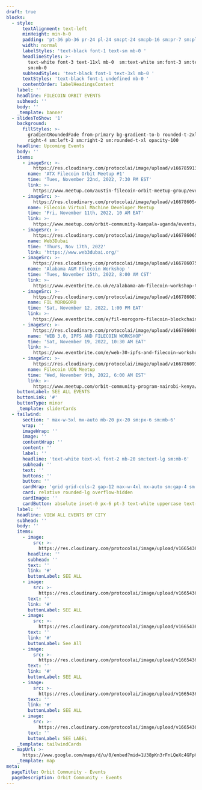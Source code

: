 ```yaml
---
draft: true
blocks:
  - style:
      textAlignment: text-left
      minHeight: min-h-0
      padding: 'pt-36 pb-36 pr-24 pl-24 sm:pt-24 sm:pb-16 sm:pr-7 sm:pl-7'
      width: normal
      labelStyles: 'text-black font-1 text-sm mb-0 '
      headlineStyles: >-
        text-white font-3 text-11xl mb-0  sm:text-white sm:font-3 sm:text-8xl
        sm:mb-0 
      subheadStyles: 'text-black font-1 text-3xl mb-0 '
      textStyles: 'text-black font-1 undefined mb-0 '
      contentOrder: labelHeadingsContent
    label: ''
    headline: FILECOIN ORBIT EVENTS
    subhead: ''
    body: ''
    _template: banner
  - slidesToShow: '1'
    background:
      fillStyles: >-
        gradientRoundedFade from-primary bg-gradient-to-b rounded-t-2xl left-4
        right-4 sm:left-2 sm:right-2 sm:rounded-t-xl opacity-100
    headline: Upcoming Events
    body: ''
    items:
      - imageSrc: >-
          https://res.cloudinary.com/protocolai/image/upload/v1667859133/676x380_ho1inn.webp
        name: 'ATX Filecoin Orbit Meetup #1'
        time: 'Tues, November 22nd, 2022, 7:30 PM EST'
        link: >-
          https://www.meetup.com/austin-filecoin-orbit-meetup-group/events/289105760/?utm_medium=referral&utm_campaign=share-btn_savedevents_share_modal&utm_source=link
      - imageSrc: >-
          https://res.cloudinary.com/protocolai/image/upload/v1667860545/676x380_cpln0q.webp
        name: Filecoin Virtual Machine Developer Meetup
        time: 'Fri, November 11th, 2022, 10 AM EAT'
        link: >-
          https://www.meetup.com/orbit-community-kampala-uganda/events/289119793/?utm_medium=referral&utm_campaign=share-btn_savedevents_share_modal&utm_source=link
      - imageSrc: >-
          https://res.cloudinary.com/protocolai/image/upload/v1667860655/mosaic-web3dubai_xzynbi.webp
        name: Web3Dubai
        time: 'Thurs, Nov 17th, 2022'
        link: 'https://www.web3dubai.org/'
      - imageSrc: >-
          https://res.cloudinary.com/protocolai/image/upload/v1667860752/https___cdn.evbuc.com_images_374902569_1008188460393_1_original_loktzp.avif
        name: 'Alabama A&M Filecoin Workshop '
        time: 'Tues, November 15th, 2022, 8:00 AM CST'
        link: >-
          https://www.eventbrite.co.uk/e/alabama-am-filecoin-workshop-tickets-441976903817?utm_campaign=post_publish&utm_medium=email&utm_source=eventbrite&utm_content=shortLinkNewEmail
      - imageSrc: >-
          https://res.cloudinary.com/protocolai/image/upload/v1667860811/https___cdn.evbuc.com_images_378581379_1128578462303_1_original_mhdprl.avif
        name: FIL MOROGORO
        time: 'Sat, November 12, 2022, 1:00 PM EAT'
        link: >-
          https://www.eventbrite.com/e/fil-morogoro-filecoin-blockchain-and-ipfs-tickets-446943669547
      - imageSrc: >-
          https://res.cloudinary.com/protocolai/image/upload/v1667860862/https___cdn.evbuc.com_images_379182889_1128578462303_1_original_s7uigi.avif
        name: 'WEB 3.0, IPFS AND FILECOIN WORKSHOP'
        time: 'Sat, November 19, 2022, 10:30 AM EAT'
        link: >-
          https://www.eventbrite.com/e/web-30-ipfs-and-filecoin-workshop-tickets-449456475417
      - imageSrc: >-
          https://res.cloudinary.com/protocolai/image/upload/v1667860911/676x380_dvoe57.webp
        name: Filecoin UON Meetup
        time: 'Wed, November 9th, 2022, 6:00 AM EST'
        link: >-
          https://www.meetup.com/orbit-community-program-nairobi-kenya/events/289328524/?utm_medium=referral&utm_campaign=announceModal_savedevents_share_modal&utm_source=link
    buttonLabel: SEE ALL EVENTS
    buttonLink: '#'
    buttonType: minor
    _template: sliderCards
  - tailwind:
      section: ' max-w-5xl mx-auto mb-20 px-20 sm:px-6 sm:mb-6'
      wrap: ''
      imageWrap: ''
      image: ''
      contentWrap: ''
      content: ''
      label: ''
      headline: 'text-white text-xl font-2 mb-20 sm:text-lg sm:mb-6'
      subhead: ''
      text: ''
      buttons: ''
      button: ''
      cardWrap: 'grid grid-cols-2 gap-12 max-w-4xl mx-auto sm:gap-4 sm:grid-cols-1'
      card: relative rounded-lg overflow-hidden
      cardImage: ''
      cardButton: absolute inset-0 px-6 pt-3 text-white uppercase text-base
    label: ''
    headline: VIEW ALL EVENTS BY CITY
    subhead: ''
    body: ''
    items:
      - image:
          src: >-
            https://res.cloudinary.com/protocolai/image/upload/v1665436073/orbit-community-v2/city-chicago_d2taqu.svg
        headline: ''
        subhead: ''
        text: ''
        link: '#'
        buttonLabel: SEE ALL
      - image:
          src: >-
            https://res.cloudinary.com/protocolai/image/upload/v1665436071/orbit-community-v2/city-miami_xvzu5y.svg
        text: ''
        link: '#'
        buttonLabel: SEE ALL
      - image:
          src: >-
            https://res.cloudinary.com/protocolai/image/upload/v1665436077/orbit-community-v2/city-warri_jmkw8s.svg
        text: ''
        link: '#'
        buttonLabel: See All
      - image:
          src: >-
            https://res.cloudinary.com/protocolai/image/upload/v1665436073/orbit-community-v2/city-lagos_azlzcz.svg
        text: ''
        link: '#'
        buttonLabel: SEE ALL
      - image:
          src: >-
            https://res.cloudinary.com/protocolai/image/upload/v1665436073/orbit-community-v2/city-kampala_df8uvk.svg
        text: ''
        link: '#'
        buttonLabel: SEE ALL
      - image:
          src: >-
            https://res.cloudinary.com/protocolai/image/upload/v1665436076/orbit-community-v2/city-nairobi_gfv48a.svg
        text: ''
        buttonLabel: SEE LABEL
    _template: tailwindCards
  - mapUrl: >-
      https://www.google.com/maps/d/u/0/embed?mid=1U38pKn3rFnLQeXc4GFpHWm-FpDEIs8A&ehbc=2E312F
    _template: map
meta:
  pageTitle: Orbit Community - Events
  pageDescription: Orbit Community - Events
---
```


